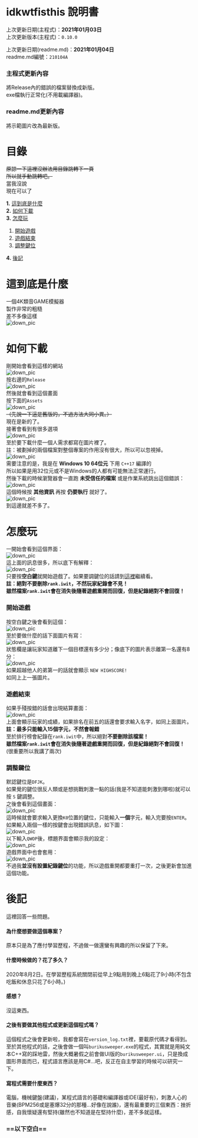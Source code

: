 
# idkwtfisthis 說明書
上次更新日期(主程式)：**2021年01月03日**  
上次更新版本(主程式)：`0.10.0`  

上次更新日期(readme.md)：**2021年01月04日**  
readme.md編號：`210104A`  
### 主程式更新內容
將Release內的錯誤的檔案替換成新版。  
exe檔執行正常化(不用載編譯器)。
### readme.md更新內容
將示範圖片改為最新版。
# 目錄
~~原諒一下這裡沒辦法用目錄跳轉下一頁~~  
~~所以就手動跳轉吧。~~  
當我沒說  
現在可以了  
<!-- TOC -->
**1.** [這到底是什麼](#這到底是什麼)  
**2.** [如何下載](#如何下載)  
**3.** [怎麼玩](#怎麼玩)  
1. [開始遊戲](#開始遊戲)  
2. [遊戲結束](#遊戲結束)  
3. [調整鍵位](#調整鍵位)  

**4.** [後記](#後記)   
<!-- /TOC -->
# 這到底是什麼
一個4K類音GAME模擬器  
製作非常的粗糙  
差不多像這樣  
![down_pic](https://github.com/DABRiXPERT/idkwtfisthis/blob/master/gameplay_screenshot/title.png)  
# 如何下載
剛開始會看到這樣的網站  
![down_pic](https://github.com/DABRiXPERT/idkwtfisthis/blob/master/gameplay_screenshot/1.png)  
按右邊的`Release`  
![down_pic](https://github.com/DABRiXPERT/idkwtfisthis/blob/master/gameplay_screenshot/2.png)  
然後就會看到這個畫面  
按下面的`Assets`  
![down_pic](https://github.com/DABRiXPERT/idkwtfisthis/blob/master/gameplay_screenshot/3.png)  
~~（先說一下這是舊版的，不過方法大同小異。）~~  
現在是新的了。  
接著會看到有很多選項  
![down_pic](https://github.com/DABRiXPERT/idkwtfisthis/blob/master/gameplay_screenshot/4.png)  
至於要下載什麼一個人需求都寫在圖片裡了。  
註：被劃掉的兩個檔案對整個專案的作用沒有很大，所以可以忽視掉。    
![down_pic](https://github.com/DABRiXPERT/idkwtfisthis/blob/master/gameplay_screenshot/5.png)  
需要注意的是，我是在 **Windows 10 64位元** 下用 `C++17` 編譯的  
所以如果是用32位元或不是Windows的人都有可能無法正常運行。  
然後下載的時候瀏覽器會一直跑 **未受信任的檔案** 或是作業系統跳出這個錯誤：  
![down_pic](https://github.com/DABRiXPERT/idkwtfisthis/blob/master/gameplay_screenshot/6.png)  
這個時候按 **其他資訊** 再按 **仍要執行** 就好了。  
![down_pic](https://github.com/DABRiXPERT/idkwtfisthis/blob/master/gameplay_screenshot/7.png)  
到這邊就差不多了。
# 怎麼玩
一開始會看到這個界面：  
![down_pic](https://github.com/DABRiXPERT/idkwtfisthis/blob/master/gameplay_screenshot/8.png)  
這上面的訊息很多，所以底下有解釋：  
![down_pic](https://github.com/DABRiXPERT/idkwtfisthis/blob/master/gameplay_screenshot/9.png)  
只要按**空白鍵**就開始遊戲了。如果要調鍵位的話請到[這裡](#調整鍵位)繼續看。  
**註：絕對不要刪除`rank.iwit`，不然玩家紀錄會不見！**  
**雖然檔案`rank.iwit`會在消失後隨著遊戲重開而回復，但是紀錄絕對不會回復！**
### 開始遊戲
按空白鍵之後會看到這個：  
![down_pic](https://github.com/DABRiXPERT/idkwtfisthis/blob/master/gameplay_screenshot/10.png)  
至於要做什麼的話下面圖片有寫：  
![down_pic](https://github.com/DABRiXPERT/idkwtfisthis/blob/master/gameplay_screenshot/11.png)  
狀態欄是讓玩家知道離下一個目標還有多少分；像底下的圖片表示離第一名還有8分：  
![down_pic](https://github.com/DABRiXPERT/idkwtfisthis/blob/master/gameplay_screenshot/12.png)  
如果超越他人的弟第一的話就會顯示 `NEW HIGHSCORE!`  
如同上上一張圖片。
### 遊戲結束
如果手殘按錯的話會出現結算畫面：  
![down_pic](https://github.com/DABRiXPERT/idkwtfisthis/blob/master/gameplay_screenshot/13.png)  
上面會顯示玩家的成績，如果排名在前五的話還會要求輸入名字，如同上面圖片。  
**註：最多只能輸入15個字元，不然會報錯**  
至於排行榜會紀錄在`rank.iwit`中，所以絕對**不要刪除該檔案！**  
**雖然檔案`rank.iwit`會在消失後隨著遊戲重開而回復，但是紀錄絕對不會回復！**  
(很重要所以我講了兩次)
### 調整鍵位
默認鍵位是`DFJK`。   
如果覺的鍵位很反人類或是想挑戰刺激一點的話(我是不知道能刺激到哪啦)就可以按 `S` 鍵調整。  
之後會看到這個畫面：  
![down_pic](https://github.com/DABRiXPERT/idkwtfisthis/blob/master/gameplay_screenshot/14.png)  
這時候就會要求輸入更換`K0`位置的鍵位，只能輸入**一個**字元，輸入完要按`ENTER`。  
如果輸入兩個一樣的按鍵會出現錯誤訊息，如下圖：  
![down_pic](https://github.com/DABRiXPERT/idkwtfisthis/blob/master/gameplay_screenshot/15.png)  
以下輸入`QWOP`後，標題界面會顯示我的設定：  
![down_pic](https://github.com/DABRiXPERT/idkwtfisthis/blob/master/gameplay_screenshot/16.png)  
遊戲界面中也會套用：  
![down_pic](https://github.com/DABRiXPERT/idkwtfisthis/blob/master/gameplay_screenshot/17.png)  
不過我**並沒有設置紀錄鍵位**的功能，所以遊戲重開都要重打一次，之後更新會加進這個功能。
# 後記
這裡回答一些問題。  
#### 為什麼想要做這個專案？
原本只是為了應付學習歷程，不過做一做還蠻有興趣的所以保留了下來。
#### 什麼時候做的？花了多久？
2020年8月2日。在學習歷程系統關閉前從早上9點用到晚上6點花了9小時(不包含吃飯和休息只花了6小時。)
#### 感想？
沒這東西。
#### 之後有要做其他程式或更新這個程式嗎？
這個程式之後會更新啦，我都會寫在`version_log.txt`裡，要載原代碼才看得到。
至於其他程式的話，之後會做一個叫`burikusweeper.exe`的程式，其實就是用純文本C++寫的踩地雷，然後大概暑假之前會做UI版的`burikusweeper.ui`，只是換成圖形界面而已，程式語言應該是用C#...吧，反正在自主學習的時候可以研究一下。
#### 寫程式需要什麼東西？
電腦，機械鍵盤(建議)，某程式語言的基礎和編譯器或IDE(最好有)，刺激人心的音樂(BPM256或是塞爆32分的那種...好像在說誰)，還有最重要的三個東西：挫折感，自我懷疑還有堅持(雖然也不知道是在堅持什麼)，差不多就這樣。


### **==以下空白==**
